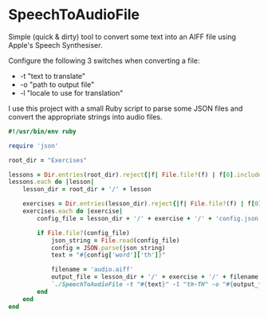 # SpeechToAudioFile
Simple (quick &amp; dirty) tool to convert some text into an AIFF file using Apple's Speech Synthesiser.

Configure the following 3 switches when converting a file:

- -t "text to translate"
- -o "path to output file"
- -l "locale to use for translation"

I use this project with a small Ruby script to parse some JSON files and convert the appropriate strings into audio files.

``` ruby
#!/usr/bin/env ruby

require 'json'

root_dir = "Exercises"

lessons = Dir.entries(root_dir).reject{|f| File.file?(f) | f[0].include?('.')}
lessons.each do |lesson| 
	lesson_dir = root_dir + '/' + lesson

	exercises = Dir.entries(lesson_dir).reject{|f| File.file?(f) | f[0].include?('.')}
	exercises.each do |exercise|
		config_file = lesson_dir + '/' + exercise + '/' + 'config.json'

		if File.file?(config_file) 
			json_string = File.read(config_file)
			config = JSON.parse(json_string)
			text = "#{config['word']['th']}"

			filename = 'audio.aiff'
			output_file = lesson_dir + '/' + exercise + '/' + filename
			`./SpeechToAudioFile -t "#{text}" -l "th-TH" -o "#{output_file}"`
		end
	end
end
```

